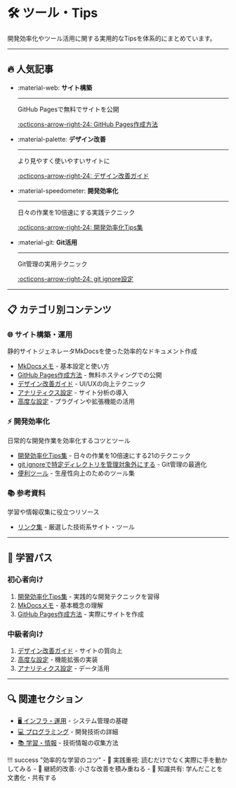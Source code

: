 # 🛠️ ツール・Tips

開発効率化やツール活用に関する実用的なTipsを体系的にまとめています。

---

## 🔥 人気記事

<div class="grid cards" markdown>

-   :material-web: **サイト構築**

    ---

    GitHub Pagesで無料でサイトを公開

    [:octicons-arrow-right-24: GitHub Pages作成方法](Mkdocs/mkdocsを使ったGitHubPages.md)

-   :material-palette: **デザイン改善**

    ---

    より見やすく使いやすいサイトに

    [:octicons-arrow-right-24: デザイン改善ガイド](Mkdocs/デザイン改善ガイド.md)

-   :material-speedometer: **開発効率化**

    ---

    日々の作業を10倍速にする実践テクニック

    [:octicons-arrow-right-24: 開発効率化Tips集](development-efficiency-tips.md)

-   :material-git: **Git活用**

    ---

    Git管理の実用テクニック

    [:octicons-arrow-right-24: git ignore設定](git%20ignoreで特定ディレクトリを管理対象外にする.md)

</div>

---

## 📋 カテゴリ別コンテンツ

### 🌐 サイト構築・運用
静的サイトジェネレータMkDocsを使った効率的なドキュメント作成

- [MkDocsメモ](Mkdocs/mkdocsメモ.md) - 基本設定と使い方
- [GitHub Pages作成方法](Mkdocs/mkdocsを使ったGitHubPages.md) - 無料ホスティングでの公開
- [デザイン改善ガイド](Mkdocs/デザイン改善ガイド.md) - UI/UXの向上テクニック
- [アナリティクス設定](Mkdocs/アナリティクス設定.md) - サイト分析の導入
- [高度な設定](Mkdocs/高度な設定.md) - プラグインや拡張機能の活用

### ⚡ 開発効率化
日常的な開発作業を効率化するコツとツール

- [開発効率化Tips集](development-efficiency-tips.md) - 日々の作業を10倍速にする21のテクニック
- [git ignoreで特定ディレクトリを管理対象外にする](git%20ignoreで特定ディレクトリを管理対象外にする.md) - Git管理の最適化
- [便利ツール](便利ツール.md) - 生産性向上のためのツール集

### 📚 参考資料
学習や情報収集に役立つリソース

- [リンク集](リンク集.md) - 厳選した技術系サイト・ツール

---

## 🎯 学習パス

### 初心者向け
1. [開発効率化Tips集](development-efficiency-tips.md) - 実践的な開発テクニックを習得
2. [MkDocsメモ](Mkdocs/mkdocsメモ.md) - 基本概念の理解
3. [GitHub Pages作成方法](Mkdocs/mkdocsを使ったGitHubPages.md) - 実際にサイトを作成

### 中級者向け
1. [デザイン改善ガイド](Mkdocs/デザイン改善ガイド.md) - サイトの質向上
2. [高度な設定](Mkdocs/高度な設定.md) - 機能拡張の実装
3. [アナリティクス設定](Mkdocs/アナリティクス設定.md) - データ活用

---

## 🔍 関連セクション

- [🖥️ インフラ・運用](../Infrastructure/index.md) - システム管理の基礎
- [💻 プログラミング](../Programming/index.md) - 開発技術の詳細
- [📚 学習・情報](../Info/index.md) - 技術情報の収集方法

!!! success "効率的な学習のコツ"
    - 📝 実践重視: 読むだけでなく実際に手を動かしてみる
    - 🔄 継続的改善: 小さな改善を積み重ねる
    - 🤝 知識共有: 学んだことを文書化・共有する